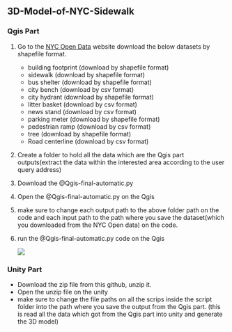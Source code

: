 ## 3D-Model-of-NYC-Sidewalk 
### Qgis Part
1. Go to the [NYC Open Data](https://opendata.cityofnewyork.us/) website download the below datasets by shapefile format. 
   - building footprint  (download by shapefile format)
   - sidewalk            (download by shapefile format)
   - bus shelter         (download by shapefile format)
   - city bench          (download by csv format)
   - city hydrant        (download by shapefile format)
   - litter basket       (download by csv format)
   - news stand          (download by csv format)
   - parking meter       (download by shapefile format)
   - pedestrian ramp     (download by csv format)
   - tree                (download by shapefile format)
   - Road centerline     (download by csv format)
2. Create a folder to hold all the data which are the Qgis part outputs(extract the data within the interested area according to the user query address) 
3. Download the @Qgis-final-automatic.py 
4. Open the @Qgis-final-automatic.py on the Qgis
5. make sure to change each output path to the above folder path on the code and each input path to the path where you save the dataset(which you downloaded from the NYC Open data) on the code. 
6. run the @Qgis-final-automatic.py  code on the Qgis 
   
   <img src="Qgis_Part01.gif">
   

###  Unity Part
* Download the zip file from this github, unzip it. 
* Open the unzip file on the unity 
* make sure to change the file paths on all the scrips inside the script folder into the path where you save the output from the Qgis part. (this is read all the data which got from the Qgis part into unity and generate the 3D model) 
